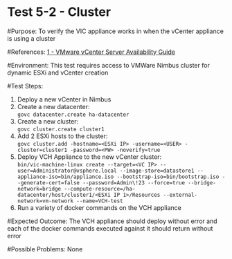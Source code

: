 Test 5-2 - Cluster
=======

#Purpose:
To verify the VIC appliance works in when the vCenter appliance is using a cluster

#References:
[1 - VMware vCenter Server Availability Guide](http://www.vmware.com/files/pdf/techpaper/vmware-vcenter-server-availability-guide.pdf)

#Environment:
This test requires access to VMWare Nimbus cluster for dynamic ESXi and vCenter creation

#Test Steps:
1. Deploy a new vCenter in Nimbus
2. Create a new datacenter:  
```govc datacenter.create ha-datacenter```
3. Create a new cluster:  
```govc cluster.create cluster1```
4. Add 2 ESXi hosts to the cluster:  
```govc cluster.add -hostname=<ESXi IP> -username=<USER> -cluster=cluster1 -password=<PW> -noverify=true```
5. Deploy VCH Appliance to the new vCenter cluster:    
```bin/vic-machine-linux create --target=<VC IP> --user=Administrator@vsphere.local --image-store=datastore1 --appliance-iso=bin/appliance.iso --bootstrap-iso=bin/bootstrap.iso --generate-cert=false --password=Admin\!23 --force=true --bridge-network=bridge --compute-resource=/ha-datacenter/host/cluster1/<ESXi IP 1>/Resources --external-network=vm-network --name=VCH-test```
6. Run a variety of docker commands on the VCH appliance

#Expected Outcome:
The VCH appliance should deploy without error and each of the docker commands executed against it should return without error

#Possible Problems:
None
